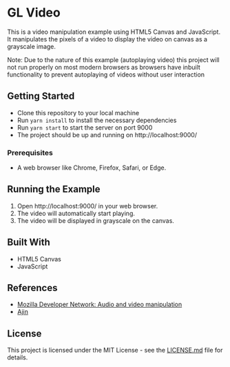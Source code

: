 # GL Video

This is a video manipulation example using HTML5 Canvas and JavaScript. It manipulates the pixels of a video to display the video on canvas as a grayscale image.

Note: Due to the nature of this example (autoplaying video) this project will not run properly on most modern browsers as browsers have inbuilt functionality to prevent autoplaying of videos without user interaction

## Getting Started

- Clone this repository to your local machine
- Run `yarn install` to install the necessary dependencies
- Run `yarn start` to start the server on port 9000
- The project should be up and running on http://localhost:9000/

### Prerequisites

- A web browser like Chrome, Firefox, Safari, or Edge.

## Running the Example

1. Open http://localhost:9000/ in your web browser.
2. The video will automatically start playing.
3. The video will be displayed in grayscale on the canvas.

## Built With

- HTML5 Canvas
- JavaScript

## References

- [Mozilla Developer Network: Audio and video manipulation](https://developer.mozilla.org/en-US/docs/Web/Guide/Audio_and_video_manipulation)
- [Ajin](https://www.imdb.com/title/tt5537534/)

## License

This project is licensed under the MIT License - see the [LICENSE.md](LICENSE.md) file for details.